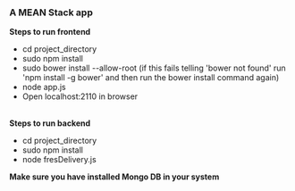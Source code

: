 <h3> A MEAN Stack app </h3>

<b>Steps to run frontend</b>
<br>
<ul>
<li>
	cd project_directory
</li>
<li>
	sudo npm install
</li>
<li>sudo bower install --allow-root (if this fails telling 'bower not found' run 'npm install -g bower' and then run the bower install command again)</li>
<li>node app.js</li>
<li>Open localhost:2110 in browser</li>
</ul>

<br>
<b>Steps to run backend</b>
<ul>
<li> cd project_directory</li>
<li> sudo npm install </li>
<li> node fresDelivery.js </li>
</ul>

<b> Make sure you have installed Mongo DB in your system </b>
